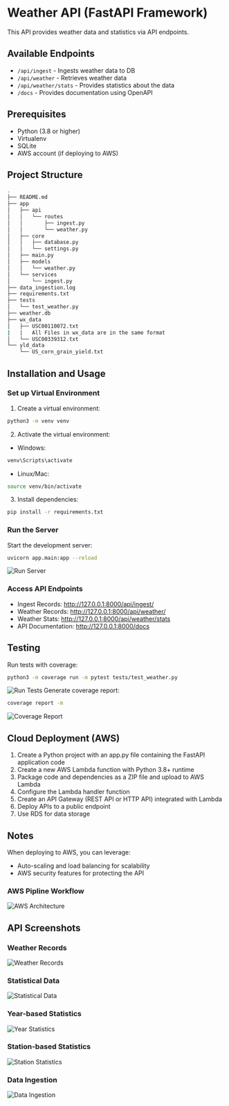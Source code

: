 # Weather API (FastAPI Framework)

This API provides weather data and statistics via API endpoints.

## Available Endpoints

- `/api/ingest` - Ingests weather data to DB
- `/api/weather` - Retrieves weather data
- `/api/weather/stats` - Provides statistics about the data
- `/docs` - Provides documentation using OpenAPI

## Prerequisites

- Python (3.8 or higher)
- Virtualenv
- SQLite
- AWS account (if deploying to AWS)


## Project Structure

```bash
.
├── README.md
├── app
│   ├── api
│   │   └── routes
│   │       ├── ingest.py
│   │       └── weather.py
│   ├── core
│   │   ├── database.py
│   │   └── settings.py
│   ├── main.py
│   ├── models
│   │   └── weather.py
│   └── services
│       └── ingest.py
├── data_ingestion.log
├── requirements.txt
├── tests
│   └── test_weather.py
├── weather.db
├── wx_data
│   ├── USC00110072.txt
|   |   All Files in wx_data are in the same format
│   └── USC00339312.txt
└── yld_data
    └── US_corn_grain_yield.txt


```
## Installation and Usage

### Set up Virtual Environment

1. Create a virtual environment:
```bash
python3 -m venv venv
```

2. Activate the virtual environment:
- Windows:
```bash
venv\Scripts\activate
```
- Linux/Mac:
```bash
source venv/bin/activate
```

3. Install dependencies:
```bash
pip install -r requirements.txt
```

### Run the Server

Start the development server:
```bash
uvicorn app.main:app --reload
```
![Run Server](./.screenshots/image_run_server.png)

### Access API Endpoints

- Ingest Records: http://127.0.0.1:8000/api/ingest/
- Weather Records: http://127.0.0.1:8000/api/weather/
- Weather Stats: http://127.0.0.1:8000/api/weather/stats
- API Documentation: http://127.0.0.1:8000/docs

## Testing

Run tests with coverage:
```bash
python3 -m coverage run -m pytest tests/test_weather.py
```
![Run Tests](./.screenshots/test_cases.png)
Generate coverage report:
```bash
coverage report -m
```
![Coverage Report](./.screenshots/coverage_report.png)
## Cloud Deployment (AWS)

1. Create a Python project with an app.py file containing the FastAPI application code
2. Create a new AWS Lambda function with Python 3.8+ runtime
3. Package code and dependencies as a ZIP file and upload to AWS Lambda
4. Configure the Lambda handler function
5. Create an API Gateway (REST API or HTTP API) integrated with Lambda
6. Deploy APIs to a public endpoint
7. Use RDS for data storage

## Notes

When deploying to AWS, you can leverage:
- Auto-scaling and load balancing for scalability
- AWS security features for protecting the API

### AWS Pipline Workflow
![AWS Architecture](./.screenshots/aws.png)

## API Screenshots

### Weather Records
![Weather Records](./.screenshots/image4.png)

### Statistical Data
![Statistical Data](./.screenshots/alldata.png)

### Year-based Statistics
![Year Statistics](./.screenshots/image2.png)

### Station-based Statistics
![Station Statistics](./.screenshots/image3.png)

### Data Ingestion
![Data Ingestion](./.screenshots/image5.png)

